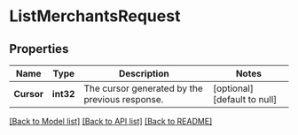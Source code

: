 # ListMerchantsRequest

## Properties

 Name       | Type      | Description                                    | Notes                        
------------|-----------|------------------------------------------------|------------------------------
 **Cursor** | **int32** | The cursor generated by the previous response. | [optional] [default to null] 

[[Back to Model list]](../README.md#documentation-for-models) [[Back to API list]](../README.md#documentation-for-api-endpoints) [[Back to README]](../README.md)

